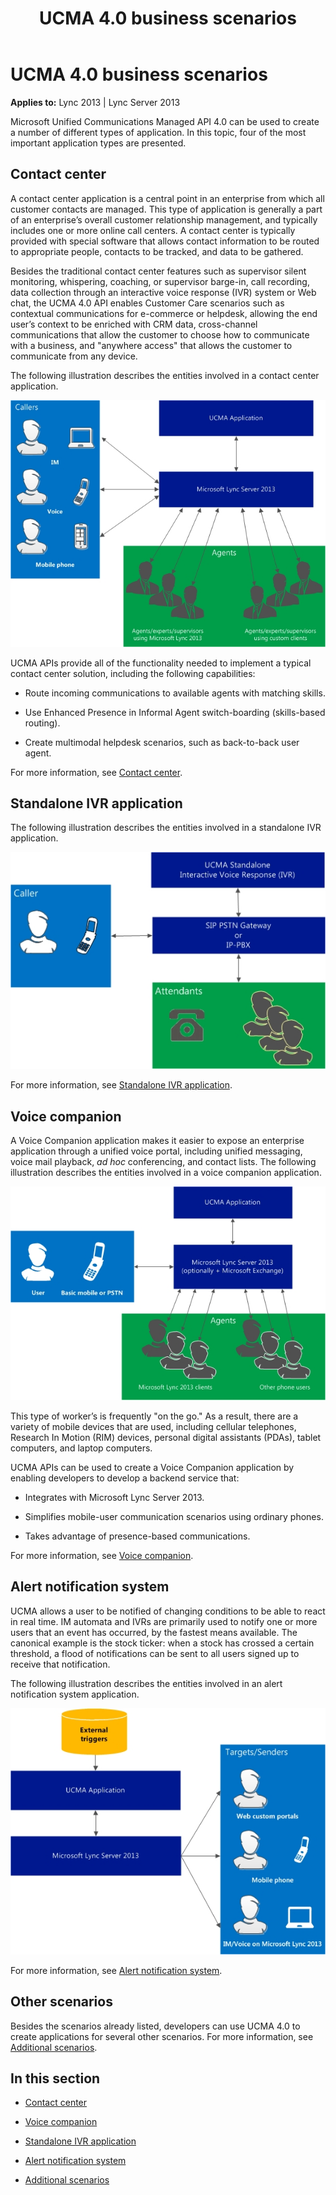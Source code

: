 ﻿---
title: UCMA 4.0 business scenarios
TOCTitle: UCMA 4.0 business scenarios
ms:assetid: 31d51c95-b05e-4b90-ade4-7036af4d8241
ms:mtpsurl: https://msdn.microsoft.com/en-us/library/Dn465936(v=office.15)
ms:contentKeyID: 57102430
ms.date: 07/25/2014
mtps_version: v=office.15
---

# UCMA 4.0 business scenarios


**Applies to:** Lync 2013 | Lync Server 2013

 

Microsoft Unified Communications Managed API 4.0 can be used to create a number of different types of application. In this topic, four of the most important application types are presented.

## Contact center

A contact center application is a central point in an enterprise from which all customer contacts are managed. This type of application is generally a part of an enterprise’s overall customer relationship management, and typically includes one or more online call centers. A contact center is typically provided with special software that allows contact information to be routed to appropriate people, contacts to be tracked, and data to be gathered.

Besides the traditional contact center features such as supervisor silent monitoring, whispering, coaching, or supervisor barge-in, call recording, data collection through an interactive voice response (IVR) system or Web chat, the UCMA 4.0 API enables Customer Care scenarios such as contextual communications for e-commerce or helpdesk, allowing the end user’s context to be enriched with CRM data, cross-channel communications that allow the customer to choose how to communicate with a business, and "anywhere access" that allows the customer to communicate from any device.

The following illustration describes the entities involved in a contact center application.

![Contact Center](images/Dn465936.UCMA-ContactCenter1(Office.15).jpg "Contact Center")

UCMA APIs provide all of the functionality needed to implement a typical contact center solution, including the following capabilities:

  - Route incoming communications to available agents with matching skills.

  - Use Enhanced Presence in Informal Agent switch-boarding (skills-based routing).

  - Create multimodal helpdesk scenarios, such as back-to-back user agent.

For more information, see [Contact center](contact-center.md).

## Standalone IVR application

The following illustration describes the entities involved in a standalone IVR application.

![Standalone IVR](images/Dn465936.UCMA-StandaloneIVR1(Office.15).jpg "Standalone IVR")

For more information, see [Standalone IVR application](standalone-ivr-application.md).

## Voice companion

A Voice Companion application makes it easier to expose an enterprise application through a unified voice portal, including unified messaging, voice mail playback, *ad hoc* conferencing, and contact lists. The following illustration describes the entities involved in a voice companion application.

![Personal virtual assistant](images/Dn465936.UCMA-PVA1(Office.15).jpg "Personal virtual assistant")

This type of worker’s is frequently "on the go." As a result, there are a variety of mobile devices that are used, including cellular telephones, Research In Motion (RIM) devices, personal digital assistants (PDAs), tablet computers, and laptop computers.

UCMA APIs can be used to create a Voice Companion application by enabling developers to develop a backend service that:

  - Integrates with Microsoft Lync Server 2013.

  - Simplifies mobile-user communication scenarios using ordinary phones.

  - Takes advantage of presence-based communications.

For more information, see [Voice companion](voice-companion.md).

## Alert notification system

UCMA allows a user to be notified of changing conditions to be able to react in real time. IM automata and IVRs are primarily used to notify one or more users that an event has occurred, by the fastest means available. The canonical example is the stock ticker: when a stock has crossed a certain threshold, a flood of notifications can be sent to all users signed up to receive that notification.

The following illustration describes the entities involved in an alert notification system application.

![Alerts and Notifications](images/Dn465936.UCMA-Alerts(Office.15).jpg "Alerts and Notifications")

For more information, see [Alert notification system](alert-notification-system.md).

## Other scenarios

Besides the scenarios already listed, developers can use UCMA 4.0 to create applications for several other scenarios. For more information, see [Additional scenarios](additional-scenarios.md).

## In this section

  - [Contact center](contact-center.md)

  - [Voice companion](voice-companion.md)

  - [Standalone IVR application](standalone-ivr-application.md)

  - [Alert notification system](alert-notification-system.md)

  - [Additional scenarios](additional-scenarios.md)

